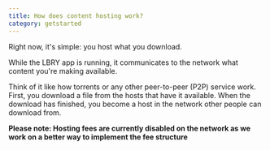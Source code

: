 ```yaml
---
title: How does content hosting work?
category: getstarted
---
```


Right now, it's simple: you host what you download.

While the LBRY app is running, it communicates to the network what
content you're making available.

Think of it like how torrents or any other peer-to-peer (P2P) service 
work. First, you download a file from the hosts that have it available. 
When the download has finished, you become a host in the network 
other people can download from. 

**Please note: Hosting fees are currently disabled on the network as we work on a better way to implement the fee structure**
